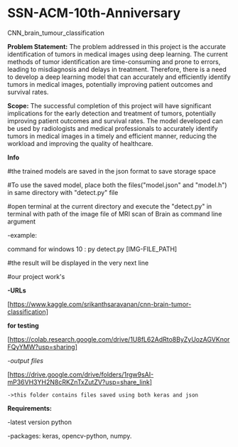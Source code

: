 # SSN-ACM-10th-Anniversary
CNN_brain_tumour_classification

**Problem Statement:**
The problem addressed in this project is the accurate identification of tumors in medical images using deep learning. The current methods of tumor identification are time-consuming and prone to errors, leading to misdiagnosis and delays in treatment. Therefore, there is a need to develop a deep learning model that can accurately and efficiently identify tumors in medical images, potentially improving patient outcomes and survival rates.

**Scope:**
The successful completion of this project will have significant implications for the early detection and treatment of tumors, potentially improving patient outcomes and survival rates. The model developed can be used by radiologists and medical professionals to accurately identify tumors in medical images in a timely and efficient manner, reducing the workload and improving the quality of healthcare.

**Info**

#the trained models are saved in the json format to save storage space

#To use the saved model, place both the files("model.json" and "model.h") in same directory with "detect.py" file

#open terminal at the current directory and execute the "detect.py" in terminal with path of the image file of MRI scan of Brain as command line argument

  -example: 

command for windows 10 : py detect.py [IMG-FILE_PATH]

#the result will be displayed in the very next line

#our project work's 

  **-URLs**

  [https://www.kaggle.com/srikanthsaravanan/cnn-brain-tumor-classification]
  
  **for testing**
  
  [https://colab.research.google.com/drive/1U8fL62AdRto8ByZyUozAGVKnorFQyYMW?usp=sharing]
  
  *-output files*
  
  [https://drive.google.com/drive/folders/1rgw9sAI-mP36VH3YH2N8cRKZnTxZutZV?usp=share_link]
    
    ->this folder contains files saved using both keras and json

**Requirements:**

  -latest version python
  
  -packages: keras, opencv-python, numpy.
  
 
